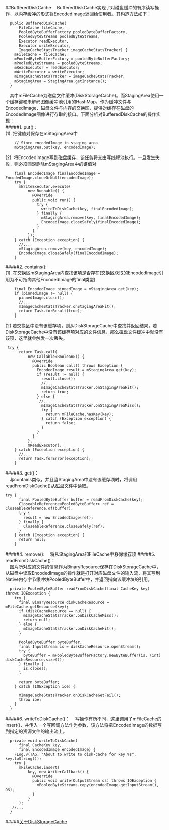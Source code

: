 ##BufferedDiskCache
&#8195;BufferedDiskCache实现了对磁盘缓冲的有序读写操作，以内存缓冲的形式将EncodedImage返回给使用者。其构造方法如下：
```
  public BufferedDiskCache(
      FileCache fileCache,
      PooledByteBufferFactory pooledByteBufferFactory,
      PooledByteStreams pooledByteStreams,
      Executor readExecutor,
      Executor writeExecutor,
      ImageCacheStatsTracker imageCacheStatsTracker) {
    mFileCache = fileCache;
    mPooledByteBufferFactory = pooledByteBufferFactory;
    mPooledByteStreams = pooledByteStreams;
    mReadExecutor = readExecutor;
    mWriteExecutor = writeExecutor;
    mImageCacheStatsTracker = imageCacheStatsTracker;
    mStagingArea = StagingArea.getInstance();
  }
```
&#8195;其中mFileCache为磁盘文件缓冲(DiskStorageCache)。而StagingArea使用一个缓存键和未解码图像缓冲池引用的HashMap，作为缓冲文件与EncodedImage、磁盘文件与内存的交换区，提供对缓存在磁盘的EncodedImage图像进行存取的接口。下面分析对BufferedDiskCache的操作实现：   
#####1. put()：   
(1). 把键值对保存在mStagingArea中
```
    // Store encodedImage in staging area
    mStagingArea.put(key, encodedImage);
```
(2). 将EncodedImage写到磁盘缓存，该任务将交由写线程池执行。一旦发生失败，则必须回滚删除mStagingArea中的键值对
```
    final EncodedImage finalEncodedImage = EncodedImage.cloneOrNull(encodedImage);
    try {
      mWriteExecutor.execute(
          new Runnable() {
            @Override
            public void run() {
              try {
                writeToDiskCache(key, finalEncodedImage);
              } finally {
                mStagingArea.remove(key, finalEncodedImage);
                EncodedImage.closeSafely(finalEncodedImage);
              }
            }
          });
    } catch (Exception exception) {
      //...
      mStagingArea.remove(key, encodedImage);
      EncodedImage.closeSafely(finalEncodedImage);
    }
```
#####2. contains():   
(1). 在交换区mStagingArea内查找该项是否存在(交换区获取的EncodedImage引用为不可指向其他EncodedImage的final类型)
```
    final EncodedImage pinnedImage = mStagingArea.get(key);
    if (pinnedImage != null) {
      pinnedImage.close();
      //...
      mImageCacheStatsTracker.onStagingAreaHit();
      return Task.forResult(true);
    }
```
(2).若交换区中没有该缓存项，则从DiskStorageCache中查找并返回结果，若DiskStorageCache中没有该缓存项对应的文件信息，那么磁盘文件缓冲中就没有该项，这里就会触发一次丢失。
```
 try {
      return Task.call(
          new Callable<Boolean>() {
            @Override
            public Boolean call() throws Exception {
              EncodedImage result = mStagingArea.get(key);
              if (result != null) {
                result.close();
                //...
                mImageCacheStatsTracker.onStagingAreaHit();
                return true;
              } else {
               //...
                mImageCacheStatsTracker.onStagingAreaMiss();
                try {
                  return mFileCache.hasKey(key);
                } catch (Exception exception) {
                  return false;
                }
              }
            }
          },
          mReadExecutor);
    } catch (Exception exception) {
      //...
      return Task.forError(exception);
    }
```
#####3. get()：   
&#8195;与contains类似，并且当StagingArea中没有该缓存项时，将调用readFromDiskCache()从磁盘文件中读取。
```
try {
      final PooledByteBuffer buffer = readFromDiskCache(key);
      CloseableReference<PooledByteBuffer> ref = CloseableReference.of(buffer);
      try {
        result = new EncodedImage(ref);
      } finally {
        CloseableReference.closeSafely(ref);
      }
    } catch (Exception exception) {
      return null;
    }
```
#####4. remove():
&#8195;将从StagingArea和FileCache中移除缓存项
#####5. readFromDiskCache()：   
&#8195;图片所对应的文件的信息作为BinaryResource保存在DiskStorageCache中，从磁盘中读取EncodedImage的操作就是打开对应磁盘文件的输入流，将其写到Native内存字节缓冲块PooledByteBuffer中，并返回指向该缓冲块的引用。
```
  private PooledByteBuffer readFromDiskCache(final CacheKey key) throws IOException {
    try {
      final BinaryResource diskCacheResource = mFileCache.getResource(key);
      if (diskCacheResource == null) {
        mImageCacheStatsTracker.onDiskCacheMiss();
        return null;
      } else {
        mImageCacheStatsTracker.onDiskCacheHit();
      }

      PooledByteBuffer byteBuffer;
      final InputStream is = diskCacheResource.openStream();
      try {
        byteBuffer = mPooledByteBufferFactory.newByteBuffer(is, (int) diskCacheResource.size());
      } finally {
        is.close();
      }

      return byteBuffer;
    } catch (IOException ioe) {

      mImageCacheStatsTracker.onDiskCacheGetFail();
      throw ioe;
    }
  }
```
#####6. writeToDiskCache()：
&#8195;写操作有所不同，这里调用了mFileCache的insert()，并传入一个写回调方法作为参数，该方法将把EncodedImage的数据写到指定的资源文件的输出流上。
```
  private void writeToDiskCache(
      final CacheKey key,
      final EncodedImage encodedImage) {
    FLog.v(TAG, "About to write to disk-cache for key %s", key.toString());
    try {
      mFileCache.insert(
          key, new WriterCallback() {
            @Override
            public void write(OutputStream os) throws IOException {
              mPooledByteStreams.copy(encodedImage.getInputStream(), os);
            }
          }
      );
   //...
  }
```
#####[关于DiskStorageCache](https://github.com/icemoonlol/fresco-research-stuff/blob/master/main-stuff/cache/DiskStorageCache.md)
